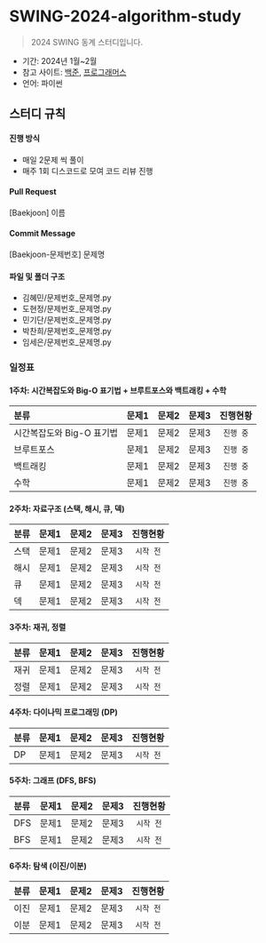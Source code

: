 # SWING-2024-algorithm-study
> 2024 SWING 동계 스터디입니다.

- 기간: 2024년 1월~2월
- 참고 사이트: [백준](https://www.acmicpc.net/), [프로그래머스](https://school.programmers.co.kr/learn/challenges?order=recent)
- 언어: 파이썬

## 스터디 규칙

#### 진행 방식
- 매일 2문제 씩 풀이
- 매주 1회 디스코드로 모여 코드 리뷰 진행

#### Pull Request
[Baekjoon] 이름

#### Commit Message
[Baekjoon-문제번호] 문제명

#### 파일 및 폴더 구조
- 김혜민/문제번호_문제명.py
- 도현정/문제번호_문제명.py
- 민기단/문제번호_문제명.py
- 박찬희/문제번호_문제명.py
- 임세은/문제번호_문제명.py

### 일정표
#### 1주차: 시간복잡도와 Big-O 표기법 + 브루트포스와 백트래킹 + 수학

|**분류**|**문제1**|**문제2**|**문제3**|**진행현황**|
|:---|:---|:---|:---|:---:|
|시간복잡도와 Big-O 표기법|문제1|문제2|문제3|`진행 중`|
|브루트포스|문제1|문제2|문제3|`진행 중`|
|백트래킹|문제1|문제2|문제3|`진행 중`|
|수학|문제1|문제2|문제3|`진행 중`|


#### 2주차: 자료구조 (스택, 해시, 큐, 덱)
|**분류**|**문제1**|**문제2**|**문제3**|**진행현황**|
|:---|:---|:---|:---|:---:|
|스택|문제1|문제2|문제3|`시작 전`|
|해시|문제1|문제2|문제3|`시작 전`|
|큐|문제1|문제2|문제3|`시작 전`|
|덱|문제1|문제2|문제3|`시작 전`|

#### 3주차: 재귀, 정렬
|**분류**|**문제1**|**문제2**|**문제3**|**진행현황**|
|:---|:---|:---|:---|:---:|
|재귀|문제1|문제2|문제3|`시작 전`|
|정렬|문제1|문제2|문제3|`시작 전`|


#### 4주차: 다이나믹 프로그래밍 (DP)
|**분류**|**문제1**|**문제2**|**문제3**|**진행현황**|
|:---|:---|:---|:---|:---:|
|DP|문제1|문제2|문제3|`시작 전`|

#### 5주차: 그래프 (DFS, BFS)
|**분류**|**문제1**|**문제2**|**문제3**|**진행현황**|
|:---|:---|:---|:---|:---:|
|DFS|문제1|문제2|문제3|`시작 전`|
|BFS|문제1|문제2|문제3|`시작 전`|


#### 6주차: 탐색 (이진/이분)
|**분류**|**문제1**|**문제2**|**문제3**|**진행현황**|
|:---|:---|:---|:---|:---:|
|이진|문제1|문제2|문제3|`시작 전`|
|이분|문제1|문제2|문제3|`시작 전`|
